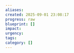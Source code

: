 ```yaml
---
aliases: 
created: 2025-09-01 23:08:17
progress: raw
blueprint: []
impact: 
urgency: 
tags: 
category: []
---
```


